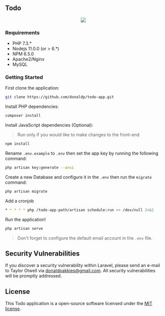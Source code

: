 ## Todo

<p align="center"><img src="app.png"/></p>

### Requirements

* PHP 7.3.*
* Nodejs 11.0.0 (or > 6.*)
* NPM 6.5.0
* Apache2/Nginx
* MySQL

### Getting Started

First clone the application:

```bash
git clone https://github.com/donaldp/todo-app.git
```

Install PHP dependencies:

```bash
composer install
```

Install JavaScript dependencies (Optional):

> Run only if you would like to make changes to the front-end

```bash
npm install
```

Rename `.env.example` to `.env` then set the app key by running the following command:

```bash
php artisan key:generate --ansi
```

Create a new Database and configure it in the `.env` then run the `migrate` command:

```bash
php artisan migrate
```

Add a cronjob

```bash
* * * * * php /todo-app-path/artisan schedule:run >> /dev/null 2>&1
```

Run the application!

```bash
php artisan serve
```

> Don't forget to configure the default email account in the `.env` file.

## Security Vulnerabilities

If you discover a security vulnerability within Laravel, please send an e-mail to Taylor Otwell via [donaldpakkies@gmail.com](mailto:donaldpakkies@gmail.com). All security vulnerabilities will be promptly addressed.

## License

This Todo application is a open-source software licensed under the [MIT license](https://opensource.org/licenses/MIT).
